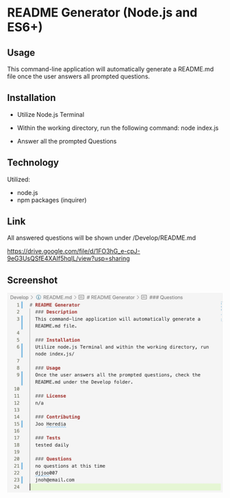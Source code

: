 # README Generator (Node.js and ES6+)

## Usage
This command-line application will automatically generate a README.md file once the user answers all prompted questions.

## Installation
- Utilize Node.js Terminal

- Within the working directory, run the following command:
    node index.js 

- Answer all the prompted Questions

## Technology

Utilized:
- node.js
- npm packages (inquirer)

## Link
All answered questions will be shown under /Develop/README.md

https://drive.google.com/file/d/1FO3hG_e-cpJ-9eG3UsQSfE4XAIf5hqIL/view?usp=sharing

## Screenshot
![](images/README_VS.jpg)
